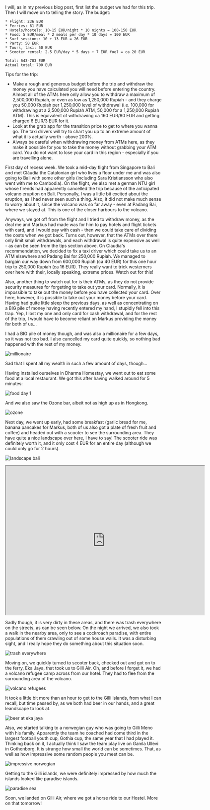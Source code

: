 
I will, as in my previous blog post, first list the budget we had for this trip. Then I will move on to telling the story. The budget:

```
* Flight: 236 EUR
* Ferries: 61 EUR
* Hotels/hostels: 10-15 EUR/night * 10 nights = 100-150 EUR
* Food: 5 EUR/meal * 2 meals per day * 10 days = 100 EUR
* Surf sessions: 10 + 13 EUR = 26 EUR
* Party: 50 EUR
* Tours, taxi: 50 EUR
* Scooter rental: 2.5 EUR/day * 5 days + 7 EUR fuel = ca 20 EUR

Total: 643-703 EUR
Actual total: 700 EUR
```

Tips for the trip:
* Make a rough and generous budget before the trip and withdraw the money you have calculated you will need before entering the country. Almost all of the ATMs here only allow you to withdraw a maximum of 2,500,000 Rupiah, or even as low as 1,250,000 Rupiah - and they charge you 50,000 Rupiah per 1,250,000 level of withdrawal (i.e. 100,000 for withdrawing at a 2,500,000 Rupiah ATM, 50,000 for a 1,250,000 Rupiah ATM). This is equivalent of withdrawing ca 160 EUR/80 EUR and getting charged 6 EUR/3 EUR for it.
* Look at the grab app for the transition price to get to where you wanna go. The taxi drivers will try to chart you up to an extreme amount of what it is actually worth - above 200%.
* Always be careful when withdrawing money from ATMs here, as they make it possible for you to take the money without grabbing your ATM card. You do not want to lose your card in this region - especially if you are travelling alone.

First day of recess week. We took a mid-day flight from Singapore to Bali and met Clàudia the Catalonian girl who lives a floor under me and was also going to Bali with some other girls (including Sara Kristiansson who also went with me to Cambodia). On the flight, we also met a german NTU girl whose firends had apparently cancelled the trip because of the anticipated volcano eruption on Bali. Personally, I was a little bit excited about the eruption, as I had never seen such a thing. Also, it did not make much sense to worry about it, since the volcano was so far away - even at Padang Bai, where we stayed at. This is one of the closer harbours to the volcano.

Anyways, we got off from the flight and I tried to withdraw money, as the deal me and Markus had made was for him to pay hotels and flight tickets with card, and I would pay with cash - then we could take care of dividing the costs when we got back. Turns out, however, that the ATMs over there only limit small withdrawals, and each withdrawal is quite expensive as well - as can be seen from the tips section above. On Claudia's recommendation, we decided to fix a taxi driver which could take us to an ATM elsewhere and Padang Bai for 250,000 Rupiah. We managed to bargain our way down from 600,000 Rupiah (ca 40 EUR) for this one hour trip to 250,000 Rupiah (ca 16 EUR). They really want to trick westerners over here with their, locally speaking, extreme prices. Watch out for this!

Also, another thing to watch out for is their ATMs, as they do not provide security measures for forgetting to take out your card. Normally, it is impossible to take out the money before you have collected your card. Over here, however, it is possible to take out your money before your card. Having had quite little sleep the previous days, as well as concentrating on a BIG pile of money having recently entered my hand, I stupidly fell into this trap. Yep, I lost my one and only card for cash withdrawal, and for the rest of the trip, I would have to become reliant on Markus providing the money for both of us...

I had a BIG pile of money though, and was also a millionaire for a few days, so it was not too bad. I also cancelled my card quite quickly, so nothing bad happened with the rest of my money.

![millionaire](https://lh3.googleusercontent.com/SjG5OXGIFRzVaeifaHmDG4KBccCtwUYwXjgM7bNj84WWDaV45vHQzgh8nxo0EUracJ62zP7FcfAqsMZ_VgnmSteW1MljtL-2Zvp2LK5hVoW9b8WcU4xsmdPkF83r8QEaDYFD-Q8tYw)

Sad that I spent all my wealth in such a few amount of days, though...

Having installed ourselves in Dharma Homestay, we went out to eat some food at a local restaurant. We got this after having walked around for 5 minutes:

![food day 1](https://lh3.googleusercontent.com/P5lrobd1ALonHOUJMblKwFDmAscTbWTS4ufMLYJ2lOcFDoYex77wqtG79b9Z8aUmT0EB70B94ckYr7Tp-w4F-j0LyZniTR17JE-8nn0zq9hkfTmacOtziZ4aALzQhPPFQYnJfhXfCA)

And we also saw the Ozone bar, albeit not as high up as in Hongkong.

![ozone](https://lh3.googleusercontent.com/SJ4qy0B2vGuCL1pmiVEAklXS3k-m3EZFSqDENRdD4aams39Rz9zzDXPWUs0JelPavKhdAZBOfU9KF58Nh2Mg7MrndONVRim4k_CY2R2l3vxm1Qn0UgYQU0iAMw-dhfNvJ_-8mo0JsA)

Next day, we went up early, had some breakfast (garlic bread for me, banana pancakes for Markus, both of us also got a plate of fresh fruit and coffee) and headed out with a scooter to see the surrounding area. They have quite a nice landscape over here, I have to say! The scooter ride was definitely worth it, and it only cost 4 EUR for an entire day (although we could only go for 2 hours).

![landscape bali](https://lh3.googleusercontent.com/hHWIFQpZO7C0bTpnuBBpFWsnGZkHEGsO4cWwXfevCss24iV1rp02BeKYfU_M6lZqfFQhkpKe2ze8x8AslgPQx0SbfkhUM8UwGM899atL9xGK6izx4HyrX7cyTnd2R918SR_YOjQnhQ)

<iframe src="https://drive.google.com/file/d/1jxso2XiIAfB5fzfWFOv45ZutY4_IrOU5CA/preview" width="640" height="480"></iframe>

Sadly though, it is very dirty in these areas, and there was trash everywhere on the streets, as can be seen below. On the night we arrived, we also took a walk in the nearby area, only to see a cockroach paradise, with entire populations of them crawling out of some house walls. It was a disturbing sight, and I really hope they do something about this situation soon.

![trash everywhere](https://lh3.googleusercontent.com/Ond1XTluXdykFD4zt_UatWZZIr4PRkcGkep6ztp6FcnWhYBLesKALFVtcvfN4gnTWJ37LkKQ2uO0cN8z_vPifanQ0kyAsanOfuvUXSuRtUBfeF3_CBUxe75zCeWOxAgr1dUX_dDDDg)


Moving on, we quickly turned to scooter back, checked out and got on to the ferry, Eka Jaya, that took us to Gilli Air. Oh, and before I forget it, we had a volcano refugee camp across from our hotel. They had to flee from the surrounding area of the volcano.

![volcano refugees](https://lh3.googleusercontent.com/-quT2ATHfbiUUsZ60gdTZNadSnMm554AMGvKneHdw-Cojc051t-N4TxyxE-gMGf1uAsucU3AcLKtZ3Qj0Wrs7EPWcZQRoJ-wbyQbcGcuwdpTDnfnQg2fUsALiDG0hVAhJdP4-fh33Q)

It took a little bit more than an hour to get to the Gilli islands, from what I can recall, but time passed by, as we both had beer in our hands, and a great leandscape to look at.

![beer at eka jaya](https://lh3.googleusercontent.com/dy_j3otNXg2wEt32J_xRKIlGgYteVUZzUKlJ-_Z4hViNUi6DLya2F9-74iNt0iBj905rn6MarblFsOJDhN4aWX5AOsuCR5nDBVeDsDvTXBhEUyyZKfDcjXQjvkHFEdKLJ9WU49RFIg)

Also, we started talking to a norwegian guy who was going to Gilli Meno with his family. Apparently the team he coached had come third in the largest football youth cup, Gothia cup, the same year that I had played it. Thinking back on it, I actually think I saw the team play live on Gamla Ullevi in Gothenborg. It is strange how small the world can be sometimes. That, as well as how impressive some random people you meet can be.

![impressive norwegian](https://lh3.googleusercontent.com/HHOaJvrHbQxa8v0aiqcs9MOx7uuVWdGgVd7oj6bepdpyd0yFLX0jVGQO8ubEUQTgoEknSE3sFVf2lETpVpzOuVCWXuJS9mBfZVJGUHuGW4_xp9KbS4JlH2Yrg9mVKsGgatimcQRw9Q)

Getting to the Gilli islands, we were definitely impressed by how much the islands looked like paradise islands.

![paradise sea](https://lh3.googleusercontent.com/Hbowap65bfrf0sl_CXTI7kFImcFm67V0VtCj34d-dEZgEwDFB3KD6RL7CiHBSRFeFEbDekhN9lLtT-_6gSjcHTraJUrrUO9CbjG6xLCkRhuQ05SoUhoyi9kV8FaSTp6QiUCiFWH8Yw)

Soon, we landed on Gilli Air, where we got a horse ride to our Hostel. More on that tomorrow!
